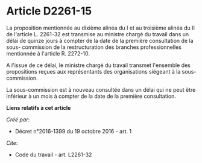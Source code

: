 # Article D2261-15

La proposition mentionnée au dixième alinéa du I et au troisième alinéa du II de l'article L. 2261-32 est transmise au
ministre chargé du travail dans un délai de quinze jours à compter de la date de la première consultation de la sous-
commission de la restructuration des branches professionnelles mentionnée à l'article R. 2272-10. 

A l'issue de ce délai, le ministre chargé du travail transmet l'ensemble des propositions reçues aux représentants des
organisations siégeant à la sous-commission. 

La sous-commission est à nouveau consultée dans un délai qui ne peut être inférieur à un mois à compter de la date de la
première consultation.

**Liens relatifs à cet article**

_Créé par_:

  - Décret n°2016-1399 du 19 octobre 2016 - art. 1

_Cite_:

  - Code du travail - art. L2261-32
